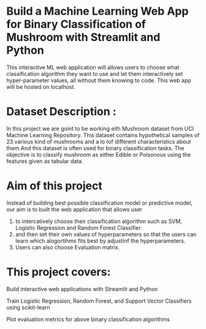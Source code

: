 # Build a Machine Learning Web App for Binary Classification of Mushroom with Streamlit and Python
This interactive ML web application will allows users to choose what classification algorithm they want to use and let them interactively set hyper-parameter values, all without them knowing to code. This web app will be hosted on localhost.

# Dataset Description :
In this project we are goint to be working eith Mushroom dataset from UCI Machine Learning Repository. This dataset contains hypothetical samples of 23 various kind of mushrooms and a lo tof different characteristics about them.And this dataset is often used for binary classification tasks. The objective is to classify mushroom as either Edible or Poisonous using the features given as tabular data.

# Aim of this project
Instead of building best possible classification model or predictive model, our aim is to built the web application that allows user 
1. to intercatively choose their classification algorithm such as SVM, Logistic Regression and Random Forest Classifier. 
2. and then set their own values of hyperparameters so that the users can learn which alogortihms fits best by adjustinf the hyperparameters. 
3. Users can also choose Evaluation matrix.

# This project covers:

Build interactive web applications with Streamlit and Python

Train Logistic Regression, Random Forest, and Support Vector Classifiers using scikit-learn

Plot evaluation metrics for above binary classification algorithms

